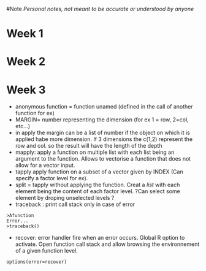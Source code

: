 #Note
*Personal notes, not meant to be accurate or understood by anyone*

# Week 1

# Week 2

# Week 3
* anonymous function = function unamed (defined in the call of another function for ex)
* MARGIN= number representing the dimension (for ex 1 = row, 2=col, etc...)
* in apply the margin can be a list of number if the object on which it is applied habe more dimension. If 3 dimensions the c(1,2) represent the row and col. so the result will have the length of the depth
* mapply: apply a function on multiple list with each list being an argument to the function. Allows to vectorise a function that does not allow for a vector input.
* tapply apply function on a subset of a vector given by INDEX (Can specify a factor level for ex).
* split = tapply without applying the function. Creat a *list* with each element being the content of each factor level. ?Can select some element by droping unselected levels ?
* traceback : print call stack only in case of error 
```
>Afunction
Error...
>traceback()
```
* recover: error handler fire when an error occurs. Global R option to activate. Open function call stack and allow browsing the environnement of a given function level.
```
options(error=recover)
```
